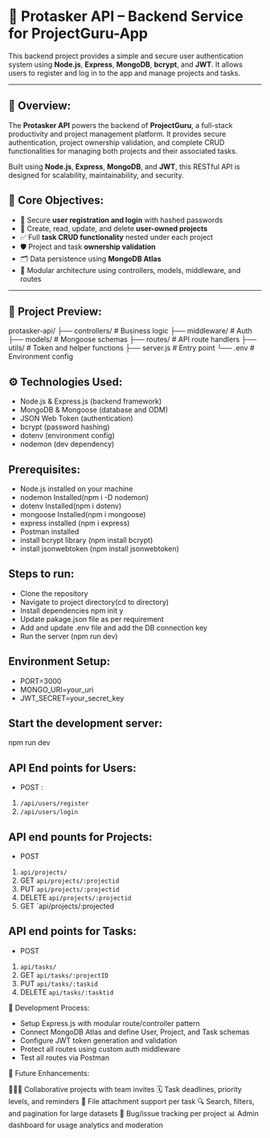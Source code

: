 # 🧠 Protasker API – Backend Service for ProjectGuru-App
This backend project provides a simple and secure user authentication system using **Node.js**, **Express**, **MongoDB**, **bcrypt**, and **JWT**. It allows users to register and log in to the app and manage projects and tasks.

---

## 📌 Overview:

The **Protasker API** powers the backend of **ProjectGuru**, a full-stack productivity and project management platform. It provides secure authentication, project ownership validation, and complete CRUD functionalities for managing both projects and their associated tasks.

Built using **Node.js**, **Express**, **MongoDB**, and **JWT**, this RESTful API is designed for scalability, maintainability, and security.

## 🎯 Core Objectives:

- 🔐 Secure **user registration and login** with hashed passwords
- 📁 Create, read, update, and delete **user-owned projects**
- ✅ Full **task CRUD functionality** nested under each project
- 🛡 Project and task **ownership validation**
- 🗂 Data persistence using **MongoDB Atlas**
- 🧩 Modular architecture using controllers, models, middleware, and routes

---

## 📁 Project Preview:

protasker-api/
├── controllers/ # Business logic
├── middleware/ # Auth 
├── models/ # Mongoose schemas
├── routes/ # API route handlers
├── utils/ # Token and helper functions
├── server.js # Entry point
└── .env # Environment config

## ⚙️ Technologies Used:

- Node.js & Express.js (backend framework)
- MongoDB & Mongoose (database and ODM)
- JSON Web Token (authentication)
- bcrypt (password hashing)
- dotenv (environment config)
- nodemon (dev dependency)

## Prerequisites:

- Node.js installed on your machine  
- nodemon Installed(npm i -D nodemon)
- dotenv Installed(npm i dotenv)
- mongoose Installed(npm i mongoose)
- express installed (npm i express)
- Postman installed
- install bcrypt library (npm install bcrypt)
- install jsonwebtoken (npm install jsonwebtoken)

## Steps to run:

- Clone the repository 
- Navigate to project directory(cd to directory)
- Install dependencies npm init y 
- Update pakage.json file as per requirement
- Add and update .env file and add the DB connection key
- Run the server (npm run dev)

## Environment Setup:

- PORT=3000
- MONGO_URI=your_uri
- JWT_SECRET=your_secret_key

## Start the development server:

npm run dev

## API End points for Users:

- POST : 
1. `/api/users/register`
2. `/api/users/login`

## API end pounts for Projects:

- POST
1. `api/projects/`
2. GET
`api/projects/:projectid`
3. PUT
`api/projects/:projectid`
4. DELETE
`api/projects/:projectid`
5. GET
`api/projects/:projected

## API end points for Tasks:

- POST
1. `api/tasks/`
2. GET
`api/tasks/:projectID`
3. PUT
`api/tasks/:taskid`
4. DELETE
`api/tasks/:tasktid`

🧠 Development Process:

- Setup Express.js with modular route/controller pattern
- Connect MongoDB Atlas and define User, Project, and Task schemas
- Configure JWT token generation and validation
- Protect all routes using custom auth middleware
- Test all routes via Postman

📌 Future Enhancements:

🧑‍🤝‍🧑 Collaborative projects with team invites
🗓 Task deadlines, priority levels, and reminders
📎 File attachment support per task
🔍 Search, filters, and pagination for large datasets
🐛 Bug/issue tracking per project
📊 Admin dashboard for usage analytics and moderation
